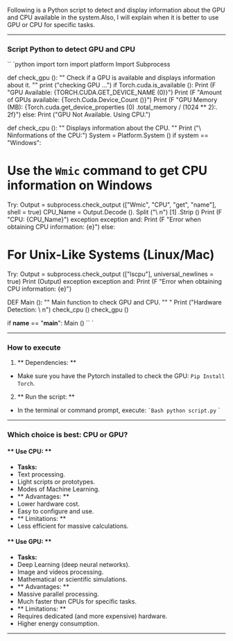 Following is a Python script to detect and display information about the GPU and CPU available in the system.Also, I will explain when it is better to use GPU or CPU for specific tasks.

---

### Script Python to detect GPU and CPU
`` `python
import torn
import platform
Import Subprocess

def check_gpu ():
"" Check if a GPU is available and displays information about it. ""
print ("checking GPU ...")
if Torch.cuda.is_available ():
Print (F "GPU Available: {TORCH.CUDA.GET_DEVICE_NAME (0)}")
Print (F "Amount of GPUs available: {Torch.Cuda.Device_Count ()}")
Print (F "GPU Memory (MB): {Torch.cuda.get_device_properties (0) .total_memory / (1024 ** 2):. 2f}")
else:
Print ("GPU Not Available. Using CPU.")

def check_cpu ():
"" Displays information about the CPU. ""
Print ("\ Ninformations of the CPU:")
System = Platform.System ()
if system == "Windows":
# Use the `Wmic` command to get CPU information on Windows
Try:
Output = subprocess.check_output (["Wmic", "CPU", "get", "name"], shell = true)
CPU_Name = Output.Decode (). Split ("\ n") [1] .Strip ()
Print (F "CPU: {CPU_Name}")
exception exception and:
Print (F "Error when obtaining CPU information: {e}")
else:
# For Unix-Like Systems (Linux/Mac)
Try:
Output = subprocess.check_output (["lscpu"], universal_newlines = true)
Print (Output)
exception exception and:
Print (F "Error when obtaining CPU information: {e}")

DEF Main ():
"" Main function to check GPU and CPU. "" "
Print ("Hardware Detection: \ n")
check_cpu ()
check_gpu ()

if __name__ == "__main__":
Main ()
`` `

---

### How to execute
1. ** Dependencies: **
- Make sure you have the Pytorch installed to check the GPU: `Pip Install Torch`.
2. ** Run the script: **
- In the terminal or command prompt, execute:
`` `Bash
python script.py
`` `

---

### Which choice is best: CPU or GPU?

#### ** Use CPU: **
- **Tasks:**
- Text processing.
- Light scripts or prototypes.
- Modes of Machine Learning.
- ** Advantages: **
- Lower hardware cost.
- Easy to configure and use.
- ** Limitations: **
- Less efficient for massive calculations.

#### ** Use GPU: **
- **Tasks:**
- Deep Learning (deep neural networks).
- Image and videos processing.
- Mathematical or scientific simulations.
- ** Advantages: **
- Massive parallel processing.
- Much faster than CPUs for specific tasks.
- ** Limitations: **
- Requires dedicated (and more expensive) hardware.
- Higher energy consumption.

---